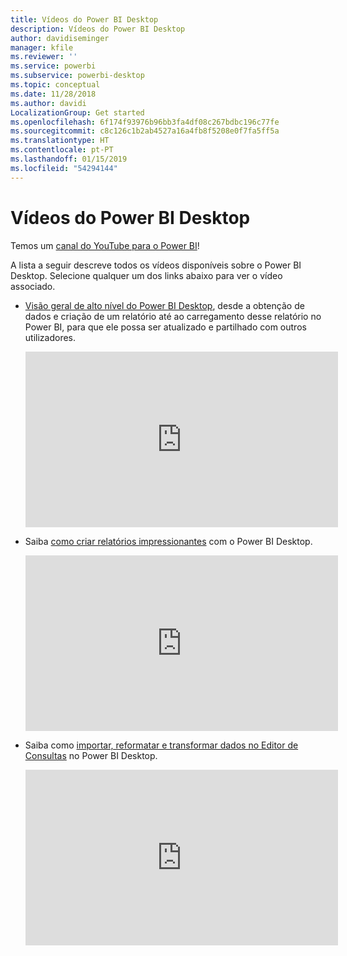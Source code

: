 ```yaml
---
title: Vídeos do Power BI Desktop
description: Vídeos do Power BI Desktop
author: davidiseminger
manager: kfile
ms.reviewer: ''
ms.service: powerbi
ms.subservice: powerbi-desktop
ms.topic: conceptual
ms.date: 11/28/2018
ms.author: davidi
LocalizationGroup: Get started
ms.openlocfilehash: 6f174f93976b96bb3fa4df08c267bdbc196c77fe
ms.sourcegitcommit: c8c126c1b2ab4527a16a4fb8f5208e0f7fa5ff5a
ms.translationtype: HT
ms.contentlocale: pt-PT
ms.lasthandoff: 01/15/2019
ms.locfileid: "54294144"
---
```

# <a name="power-bi-desktop-videos"></a>Vídeos do Power BI Desktop
Temos um [canal do YouTube para o Power BI](http://www.youtube.com/playlist?list=PL1N57mwBHtN2q1WbU5O29rrn_A0lkVv9p)!

A lista a seguir descreve todos os vídeos disponíveis sobre o Power BI Desktop. Selecione qualquer um dos links abaixo para ver o vídeo associado.

- [Visão geral de alto nível do Power BI Desktop](https://www.youtube.com/watch?v=Qgam9M8I0xA), desde a obtenção de dados e criação de um relatório até ao carregamento desse relatório no Power BI, para que ele possa ser atualizado e partilhado com outros utilizadores.  
  
  <iframe width="500" height="281" src="https://www.youtube.com/embed/Qgam9M8I0xA" frameborder="0" allowfullscreen></iframe> 
  
- Saiba [como criar relatórios impressionantes](https://www.youtube.com/watch?v=ByIUx-HmQbw) com o Power BI Desktop.
  
  <iframe width="500" height="281" src="https://www.youtube.com/embed/IMAsitQ2cAc" frameborder="0" allowfullscreen></iframe>  
  
- Saiba como [importar, reformatar e transformar dados no Editor de Consultas](https://www.youtube.com/watch?v=ByIUx-HmQbw) no Power BI Desktop.
  
  <iframe width="500" height="281" src="https://www.youtube.com/embed/ByIUx-HmQbw" frameborder="0" allowfullscreen></iframe>

